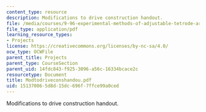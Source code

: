 ```yaml
---
content_type: resource
description: Modifications to drive construction handout.
file: /media/courses/9-96-experimental-methods-of-adjustable-tetrode-array-neurophysiology-january-iap-2001/151370065d8d15dc696f7ffce99a0ced_Modtodriveconshandou.pdf
file_type: application/pdf
learning_resource_types:
- Projects
license: https://creativecommons.org/licenses/by-nc-sa/4.0/
ocw_type: OCWFile
parent_title: Projects
parent_type: CourseSection
parent_uid: 14fdc843-f925-3096-a56c-16334bcace2c
resourcetype: Document
title: Modtodriveconshandou.pdf
uid: 15137006-5d8d-15dc-696f-7ffce99a0ced
---
```

Modifications to drive construction handout.